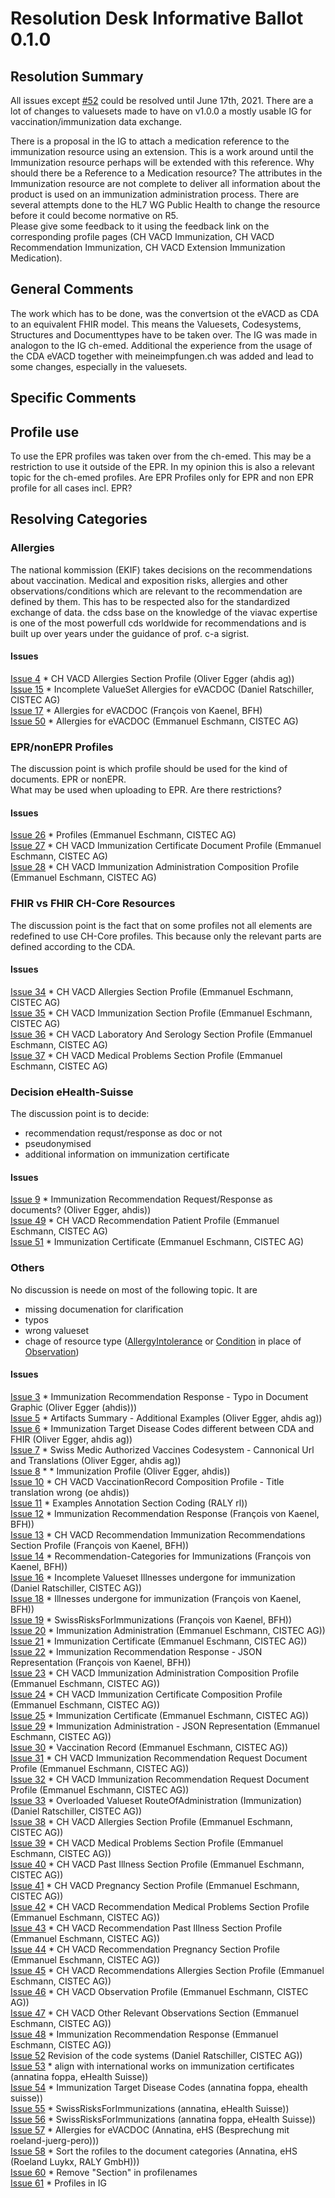 # Resolution Desk Informative Ballot 0.1.0

## Resolution Summary
All issues except [#52](https://github.com/ehealthsuisse/ch-vacd/issues/52) could be resolved until June 17th, 2021.
There are a lot of changes to valuesets made to have on v1.0.0 a mostly usable IG for vaccination/immunization data exchange.

There is a proposal in the IG to attach a medication reference to the immunization resource using an extension. This is a work around until the Immunization resource perhaps will be extended with this reference.
Why should there be a Reference to a Medication resource? The attributes in the Immunization resource are not complete to deliver all information about the product is used on an immunization administration process.
There are several attempts done to the HL7 WG Public Health to change the resource before it could become normative on R5.<br>
Please give some feedback to it using the feedback link on the corresponding profile pages (CH VACD Immunization, CH VACD Recommendation Immunization, CH VACD Extension Immunization Medication).



## General Comments

The work which has to be done, was the convertsion ot the eVACD as CDA to an equivalent FHIR model.
This means the Valuesets, Codesystems, Structures and Documenttypes have to be taken over.
The IG was made in analogon to the IG ch-emed.
Additional the experience from the usage of the CDA eVACD together with meineimpfungen.ch was added and lead to some changes, especially in the valuesets.

## Specific Comments
## Profile use
To use the EPR profiles was taken over from the ch-emed. This may be a restriction to use it outside of the EPR. In my opinion this is also a relevant topic for the ch-emed profiles.
Are EPR Profiles only for EPR and non EPR profile for all cases incl. EPR?



## Resolving Categories
### Allergies
The national kommission (EKIF) takes decisions on the recommendations about vaccination.
Medical and exposition risks, allergies and other observations/conditions which are relevant to the recommendation are defined by them. This has to be respected also for the standardized exchange of data. the cdss base on the knowledge of the viavac expertise is one of the most powerfull cds worldwide for recommendations and is built up over years under the guidance of prof. c-a sigrist.


#### Issues
[Issue 4](https://github.com/ehealthsuisse/ch-vacd/issues/4) * CH VACD Allergies Section Profile (Oliver Egger (ahdis ag))<br>
[Issue 15](https://github.com/ehealthsuisse/ch-vacd/issues/15) * Incomplete ValueSet Allergies for eVACDOC (Daniel Ratschiller, CISTEC AG)<br>
[Issue 17](https://github.com/ehealthsuisse/ch-vacd/issues/17) * Allergies for eVACDOC (François von Kaenel, BFH)<br>
[Issue 50](https://github.com/ehealthsuisse/ch-vacd/issues/50) * Allergies for eVACDOC (Emmanuel Eschmann, CISTEC AG)<br>


### EPR/nonEPR Profiles
The discussion point is which profile should be used for the kind of documents. EPR or nonEPR.<br>
What may be used when uploading to EPR. Are there restrictions?

#### Issues
[Issue 26](https://github.com/ehealthsuisse/ch-vacd/issues/26) * Profiles (Emmanuel Eschmann, CISTEC AG)<br>
[Issue 27](https://github.com/ehealthsuisse/ch-vacd/issues/27) * CH VACD Immunization Certificate Document Profile (Emmanuel Eschmann, CISTEC AG)<br>
[Issue 28](https://github.com/ehealthsuisse/ch-vacd/issues/28) * CH VACD Immunization Administration Composition Profile (Emmanuel Eschmann, CISTEC AG)<br>

### FHIR vs FHIR CH-Core Resources
The discussion point is the fact that on some profiles not all elements are redefined to use CH-Core profiles. This because only the relevant parts are defined according to the CDA.

#### Issues
[Issue 34](https://github.com/ehealthsuisse/ch-vacd/issues/34) * CH VACD Allergies Section Profile (Emmanuel Eschmann, CISTEC AG)<br>
[Issue 35](https://github.com/ehealthsuisse/ch-vacd/issues/35) * CH VACD Immunization Section Profile (Emmanuel Eschmann, CISTEC AG)<br>
[Issue 36](https://github.com/ehealthsuisse/ch-vacd/issues/36) * CH VACD Laboratory And Serology Section Profile (Emmanuel Eschmann, CISTEC AG)<br>
[Issue 37](https://github.com/ehealthsuisse/ch-vacd/issues/37) * CH VACD Medical Problems Section Profile (Emmanuel Eschmann, CISTEC AG)<br>


### Decision eHealth-Suisse
The discussion point is to decide:

- recommendation requst/response as doc or not
- pseudonymised
- additional information on immunization certificate


#### Issues
[Issue 9](https://github.com/ehealthsuisse/ch-vacd/issues/9) * Immunization Recommendation Request/Response as documents? (Oliver Egger, ahdis))<br>
[Issue 49](https://github.com/ehealthsuisse/ch-vacd/issues/49) * CH VACD Recommendation Patient Profile (Emmanuel Eschmann, CISTEC AG)<br>
[Issue 51](https://github.com/ehealthsuisse/ch-vacd/issues/51) * Immunization Certificate (Emmanuel Eschmann, CISTEC AG)<br>


### Others
No discussion is neede on most of the following topic. It are

- missing documenation for clarification
- typos
- wrong valueset
- chage of resource type ([AllergyIntolerance](https://www.hl7.org/fhir/allergyintolerance.html) or [Condition](https://www.hl7.org/fhir/condition.html) in place of [Observation](https://www.hl7.org/fhir/observation.html))

#### Issues
[Issue 3](https://github.com/ehealthsuisse/ch-vacd/issues/3) * Immunization Recommendation Response - Typo in Document Graphic (Oliver Egger (ahdis)))<br>
[Issue 5](https://github.com/ehealthsuisse/ch-vacd/issues/5) * Artifacts Summary - Additional Examples (Oliver Egger, ahdis ag))<br>
[Issue 6](https://github.com/ehealthsuisse/ch-vacd/issues/6) * Immunization Target Disease Codes different between CDA and FHIR (Oliver Egger, ahdis ag))<br>
[Issue 7](https://github.com/ehealthsuisse/ch-vacd/issues/7) * Swiss Medic Authorized Vaccines Codesystem - Cannonical Url and Translations (Oliver Egger, ahdis ag))<br>
[Issue 8](https://github.com/ehealthsuisse/ch-vacd/issues/8) * * Immunization Profile (Oliver Egger, ahdis))<br>
[Issue 10](https://github.com/ehealthsuisse/ch-vacd/issues/10) * CH VACD VaccinationRecord Composition Profile - Title translation wrong (oe ahdis))<br>
[Issue 11](https://github.com/ehealthsuisse/ch-vacd/issues/11) * Examples Annotation Section Coding (RALY rl))<br>
[Issue 12](https://github.com/ehealthsuisse/ch-vacd/issues/12) * Immunization Recommendation Response (François von Kaenel, BFH))<br>
[Issue 13](https://github.com/ehealthsuisse/ch-vacd/issues/13) * CH VACD Recommendation Immunization Recommendations Section Profile (François von Kaenel, BFH))<br>
[Issue 14](https://github.com/ehealthsuisse/ch-vacd/issues/14) * Recommendation-Categories for Immunizations (François von Kaenel, BFH))<br>
[Issue 16](https://github.com/ehealthsuisse/ch-vacd/issues/16) * Incomplete Valueset Illnesses undergone for immunization (Daniel Ratschiller, CISTEC AG))<br>
[Issue 18](https://github.com/ehealthsuisse/ch-vacd/issues/18) * Illnesses undergone for immunization (François von Kaenel, BFH))<br>
[Issue 19](https://github.com/ehealthsuisse/ch-vacd/issues/19) * SwissRisksForImmunizations (François von Kaenel, BFH))<br>
[Issue 20](https://github.com/ehealthsuisse/ch-vacd/issues/20) * Immunization Administration (Emmanuel Eschmann, CISTEC AG))<br>
[Issue 21](https://github.com/ehealthsuisse/ch-vacd/issues/21) * Immunization Certificate (Emmanuel Eschmann, CISTEC AG))<br>
[Issue 22](https://github.com/ehealthsuisse/ch-vacd/issues/22) * Immunization Recommendation Response - JSON Representation (François von Kaenel, BFH))<br>
[Issue 23](https://github.com/ehealthsuisse/ch-vacd/issues/23) * CH VACD Immunization Administration Composition Profile (Emmanuel Eschmann, CISTEC AG))<br>
[Issue 24](https://github.com/ehealthsuisse/ch-vacd/issues/24) * CH VACD Immunization Certificate Composition Profile (Emmanuel Eschmann, CISTEC AG))<br>
[Issue 25](https://github.com/ehealthsuisse/ch-vacd/issues/25) * Immunization Certificate (Emmanuel Eschmann, CISTEC AG))<br>
[Issue 29](https://github.com/ehealthsuisse/ch-vacd/issues/29) * Immunization Administration - JSON Representation (Emmanuel Eschmann, CISTEC AG))<br>
[Issue 30](https://github.com/ehealthsuisse/ch-vacd/issues/30) * Vaccination Record (Emmanuel Eschmann, CISTEC AG))<br>
[Issue 31](https://github.com/ehealthsuisse/ch-vacd/issues/31) * CH VACD Immunization Recommendation Request Document Profile (Emmanuel Eschmann, CISTEC AG))<br>
[Issue 32](https://github.com/ehealthsuisse/ch-vacd/issues/32) * CH VACD Immunization Recommendation Request Document Profile (Emmanuel Eschmann, CISTEC AG))<br>
[Issue 33](https://github.com/ehealthsuisse/ch-vacd/issues/33) * Overloaded Valueset RouteOfAdministration (Immunization) (Daniel Ratschiller, CISTEC AG))<br>
[Issue 38](https://github.com/ehealthsuisse/ch-vacd/issues/38) * CH VACD Allergies Section Profile (Emmanuel Eschmann, CISTEC AG))<br>
[Issue 39](https://github.com/ehealthsuisse/ch-vacd/issues/39) * CH VACD Medical Problems Section Profile (Emmanuel Eschmann, CISTEC AG))<br>
[Issue 40](https://github.com/ehealthsuisse/ch-vacd/issues/40) * CH VACD Past Illness Section Profile (Emmanuel Eschmann, CISTEC AG))<br>
[Issue 41](https://github.com/ehealthsuisse/ch-vacd/issues/41) * CH VACD Pregnancy Section Profile (Emmanuel Eschmann, CISTEC AG))<br>
[Issue 42](https://github.com/ehealthsuisse/ch-vacd/issues/42) * CH VACD Recommendation Medical Problems Section Profile (Emmanuel Eschmann, CISTEC AG))<br>
[Issue 43](https://github.com/ehealthsuisse/ch-vacd/issues/43) * CH VACD Recommendation Past Illness Section Profile (Emmanuel Eschmann, CISTEC AG))<br>
[Issue 44](https://github.com/ehealthsuisse/ch-vacd/issues/44) * CH VACD Recommendation Pregnancy Section Profile (Emmanuel Eschmann, CISTEC AG))<br>
[Issue 45](https://github.com/ehealthsuisse/ch-vacd/issues/45) * CH VACD Recommendations Allergies Section Profile (Emmanuel Eschmann, CISTEC AG))<br>
[Issue 46](https://github.com/ehealthsuisse/ch-vacd/issues/46) * CH VACD Observation Profile (Emmanuel Eschmann, CISTEC AG))<br>
[Issue 47](https://github.com/ehealthsuisse/ch-vacd/issues/47) * CH VACD Other Relevant Observations Section (Emmanuel Eschmann, CISTEC AG))<br>
[Issue 48](https://github.com/ehealthsuisse/ch-vacd/issues/48) * Immunization Recommendation Response (Emmanuel Eschmann, CISTEC AG))<br>
[Issue 52](https://github.com/ehealthsuisse/ch-vacd/issues/52) Revision of the code systems (Daniel Ratschiller, CISTEC AG))<br>
[Issue 53](https://github.com/ehealthsuisse/ch-vacd/issues/53) * align with international works on immunization certificates (annatina foppa, eHealth Suisse))<br>
[Issue 54](https://github.com/ehealthsuisse/ch-vacd/issues/54) * Immunization Target Disease Codes (annatina foppa, ehealth suisse))<br>
[Issue 55](https://github.com/ehealthsuisse/ch-vacd/issues/55) * SwissRisksForImmunizations (annatina, eHealth Suisse))<br>
[Issue 56](https://github.com/ehealthsuisse/ch-vacd/issues/56) * SwissRisksForImmunizations (annatina foppa, eHealth Suisse))<br>
[Issue 57](https://github.com/ehealthsuisse/ch-vacd/issues/57) * Allergies for eVACDOC (Annatina, eHS (Besprechung mit roeland-juerg-pero)))<br>
[Issue 58](https://github.com/ehealthsuisse/ch-vacd/issues/58) * Sort the rofiles to the document categories (Annatina, eHS (Roeland Luykx, RALY GmbH)))<br>
[Issue 60](https://github.com/ehealthsuisse/ch-vacd/issues/60) * Remove "Section" in profilenames<br>
[Issue 61](https://github.com/ehealthsuisse/ch-vacd/issues/61) * Profiles in IG<br>









